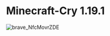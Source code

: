 # Minecraft-Cry 1.19.1

![brave_NfcMovrZDE](https://user-images.githubusercontent.com/35975332/221974022-3c5592da-db3d-4c12-a609-9600d0789077.png)
